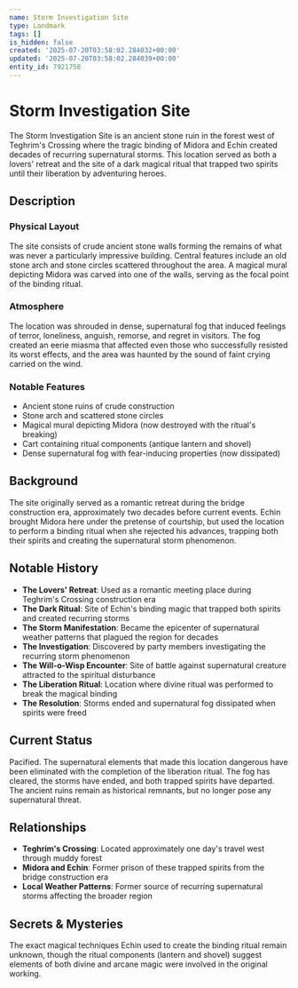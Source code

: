 ```yaml
---
name: Storm Investigation Site
type: Landmark
tags: []
is_hidden: false
created: '2025-07-20T03:58:02.284032+00:00'
updated: '2025-07-20T03:58:02.284039+00:00'
entity_id: 7921758
---
```


# Storm Investigation Site

The Storm Investigation Site is an ancient stone ruin in the forest west of Teghrim's Crossing where the tragic binding of Midora and Echin created decades of recurring supernatural storms. This location served as both a lovers' retreat and the site of a dark magical ritual that trapped two spirits until their liberation by adventuring heroes.

## Description

### Physical Layout

The site consists of crude ancient stone walls forming the remains of what was never a particularly impressive building. Central features include an old stone arch and stone circles scattered throughout the area. A magical mural depicting Midora was carved into one of the walls, serving as the focal point of the binding ritual.

### Atmosphere

The location was shrouded in dense, supernatural fog that induced feelings of terror, loneliness, anguish, remorse, and regret in visitors. The fog created an eerie miasma that affected even those who successfully resisted its worst effects, and the area was haunted by the sound of faint crying carried on the wind.

### Notable Features

- Ancient stone ruins of crude construction
- Stone arch and scattered stone circles
- Magical mural depicting Midora (now destroyed with the ritual's breaking)
- Cart containing ritual components (antique lantern and shovel)
- Dense supernatural fog with fear-inducing properties (now dissipated)

## Background

The site originally served as a romantic retreat during the bridge construction era, approximately two decades before current events. Echin brought Midora here under the pretense of courtship, but used the location to perform a binding ritual when she rejected his advances, trapping both their spirits and creating the supernatural storm phenomenon.

## Notable History

- **The Lovers' Retreat**: Used as a romantic meeting place during Teghrim's Crossing construction era
- **The Dark Ritual**: Site of Echin's binding magic that trapped both spirits and created recurring storms
- **The Storm Manifestation**: Became the epicenter of supernatural weather patterns that plagued the region for decades
- **The Investigation**: Discovered by party members investigating the recurring storm phenomenon
- **The Will-o-Wisp Encounter**: Site of battle against supernatural creature attracted to the spiritual disturbance
- **The Liberation Ritual**: Location where divine ritual was performed to break the magical binding
- **The Resolution**: Storms ended and supernatural fog dissipated when spirits were freed

## Current Status

Pacified. The supernatural elements that made this location dangerous have been eliminated with the completion of the liberation ritual. The fog has cleared, the storms have ended, and both trapped spirits have departed. The ancient ruins remain as historical remnants, but no longer pose any supernatural threat.

## Relationships

- **Teghrim's Crossing**: Located approximately one day's travel west through muddy forest
- **Midora and Echin**: Former prison of these trapped spirits from the bridge construction era
- **Local Weather Patterns**: Former source of recurring supernatural storms affecting the broader region

## Secrets & Mysteries

The exact magical techniques Echin used to create the binding ritual remain unknown, though the ritual components (lantern and shovel) suggest elements of both divine and arcane magic were involved in the original working.